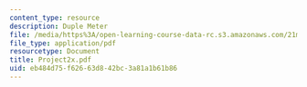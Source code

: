 ```yaml
---
content_type: resource
description: Duple Meter
file: /media/https%3A/open-learning-course-data-rc.s3.amazonaws.com/21m-113-developing-musical-structures-fall-2002/eb484d75f62663d842bc3a81a1b61b86_Project2x.pdf
file_type: application/pdf
resourcetype: Document
title: Project2x.pdf
uid: eb484d75-f626-63d8-42bc-3a81a1b61b86
---
```

